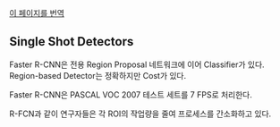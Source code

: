 [이 페이지를 번역](https://medium.com/@jonathan_hui/what-do-we-learn-from-single-shot-object-detectors-ssd-yolo-fpn-focal-loss-3888677c5f4d)

## Single Shot Detectors
Faster R-CNN은 전용 Region Proposal 네트워크에 이어 Classifier가 있다.
Region-based Detector는 정확하지만 Cost가 있다.

Faster R-CNN은 PASCAL VOC 2007 테스트 세트를 7 FPS로 처리한다.

R-FCN과 같이 연구자들은 각 ROI의 작업량을 줄여 프로세스를 간소화하고 있다.

